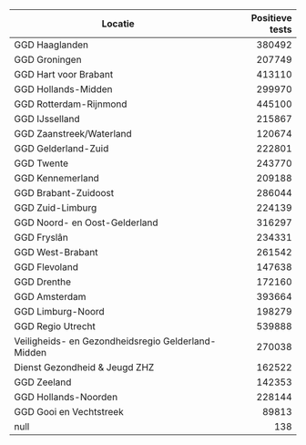 | Locatie | Positieve tests |
|---------|----------------:|
| GGD Haaglanden                           | 380492 |
| GGD Groningen                            | 207749 |
| GGD Hart voor Brabant                    | 413110 |
| GGD Hollands-Midden                      | 299970 |
| GGD Rotterdam-Rijnmond                   | 445100 |
| GGD IJsselland                           | 215867 |
| GGD Zaanstreek/Waterland                 | 120674 |
| GGD Gelderland-Zuid                      | 222801 |
| GGD Twente                               | 243770 |
| GGD Kennemerland                         | 209188 |
| GGD Brabant-Zuidoost                     | 286044 |
| GGD Zuid-Limburg                         | 224139 |
| GGD Noord- en Oost-Gelderland            | 316297 |
| GGD Fryslân                              | 234331 |
| GGD West-Brabant                         | 261542 |
| GGD Flevoland                            | 147638 |
| GGD Drenthe                              | 172160 |
| GGD Amsterdam                            | 393664 |
| GGD Limburg-Noord                        | 198279 |
| GGD Regio Utrecht                        | 539888 |
| Veiligheids- en Gezondheidsregio Gelderland-Midden | 270038 |
| Dienst Gezondheid & Jeugd ZHZ            | 162522 |
| GGD Zeeland                              | 142353 |
| GGD Hollands-Noorden                     | 228144 |
| GGD Gooi en Vechtstreek                  | 89813 |
| null                                     |   138 |
